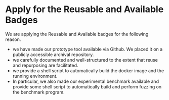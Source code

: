 # Apply for the Reusable and Available Badges

We are applying the Reusable and Available badges for the following reason.
- we have made our prototype tool available via Github. We placed it on a publicly accessible archival repository.
- we carefully documented and well-structured to the extent that reuse and repurposing are facilitated. 
- we provide a shell script to automatically build the docker image and the running environment. 
- In particular, we also made our experimental benchmark available and provide some shell script to automatically build and perform fuzzing on the benchmark program.